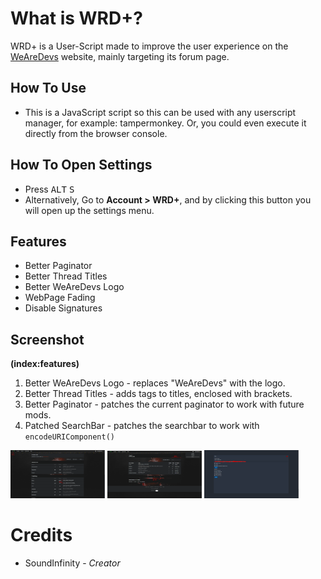 # What is WRD+?

WRD+ is a User-Script made to improve the user experience on the [WeAreDevs](https://www.wearedevs.net) website, mainly targeting its forum page.

## How To Use

-   This is a JavaScript script so this can be used with any userscript manager, for example: tampermonkey. Or, you could even execute it directly from the browser console.

## How To Open Settings

-   Press <kbd>ALT</kbd> <kbd>S</kbd>
-   Alternatively, Go to **Account > WRD+**, and by clicking this button you will open up the settings menu.

## Features

-   Better Paginator
-   Better Thread Titles
-   Better WeAreDevs Logo
-   WebPage Fading
-   Disable Signatures

## Screenshot

**(index:features)**

1. Better WeAreDevs Logo - replaces "WeAreDevs" with the logo.
2. Better Thread Titles - adds tags to titles, enclosed with brackets.
3. Better Paginator - patches the current paginator to work with future mods.
4. Patched SearchBar - patches the searchbar to work with `encodeURIComponent()`

 <img src="images\wrdplus-ss-index.PNG" width="30%" height="auto"/>
 <img src="images\wrdplus-ss-allThreads.PNG" width="30%" height="auto"/>
 <img src="images\wrdplus-ss-dialogSettings.PNG" width="30%" height="auto"/>

# Credits

-   SoundInfinity - _Creator_
